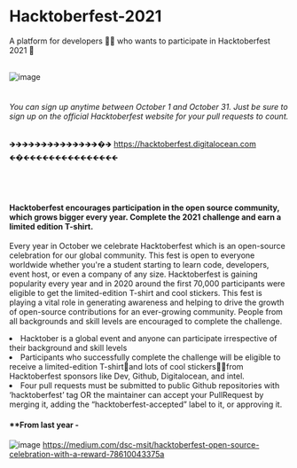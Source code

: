 # Hacktoberfest-2021
A platform for developers 👩‍💻  who wants to participate in Hacktoberfest 2021 👕
<br>
<br>


![image](https://user-images.githubusercontent.com/56837137/135565301-0cc6eac1-a113-4f29-80c7-fab85cbefeff.png)
<br>
<br>

###### You can sign up anytime between October 1 and October 31. Just be sure to sign up on the official Hacktoberfest website for your pull requests to count.
🡺🡺🡺🡺🡺🡺🡺🡺🡺🡺🡺🡺🡺🡺�🡺 https://hacktoberfest.digitalocean.com 🡸�🡸🡸🡸🡸🡸🡸🡸🡸🡸🡸🡸🡸🡸🡸🡸

<br>
<br>

#### Hacktoberfest encourages participation in the open source community, which grows bigger every year. Complete the 2021 challenge and earn a limited edition T-shirt.

Every year in October we celebrate Hacktoberfest which is an open-source celebration for our global community. This fest is open to everyone worldwide whether you're a student starting to learn code, developers, event host, or even a company of any size. Hacktoberfest is gaining popularity every year and in 2020 around the first 70,000 participants were eligible to get the limited-edition T-shirt and cool stickers. This fest is playing a vital role in generating awareness and helping to drive the growth of open-source contributions for an ever-growing community. People from all backgrounds and skill levels are encouraged to complete the challenge.

<li> Hacktober is a global event and anyone can participate irrespective of their background and skill levels
<li> Participants who successfully complete the challenge will be eligible to receive a limited-edition T-shirt👕and lots of cool stickers👨‍💻from Hacktoberfest sponsors like Dev, Github, Digitalocean, and intel.
<li> Four pull requests must be submitted to public Github repositories with ‘hacktoberfest’ tag OR the maintainer can accept your PullRequest by merging it, adding the “hacktoberfest-accepted” label to it, or approving it.

<br>
  
#### **From last year -

![image](https://user-images.githubusercontent.com/56837137/135638681-5149d8c3-6f58-4526-9472-eea387ed8aea.png)
https://medium.com/dsc-msit/hacktoberfest-open-source-celebration-with-a-reward-78610043375a
